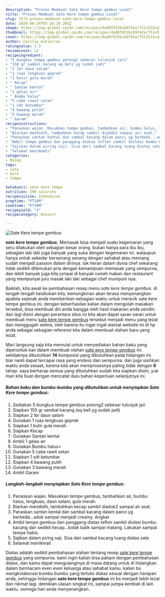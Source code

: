 ```yaml
---
description: "Proses Membuat Sate Kere tempe gembus Lezat"
title: "Proses Membuat Sate Kere tempe gembus Lezat"
slug: 1573-proses-membuat-sate-kere-tempe-gembus-lezat
date: 2020-08-24T03:18:10.203Z
image: https://img-global.cpcdn.com/recipes/dad8f832bcb9f42e/751x532cq70/sate-kere-tempe-gembus-foto-resep-utama.jpg
thumbnail: https://img-global.cpcdn.com/recipes/dad8f832bcb9f42e/751x532cq70/sate-kere-tempe-gembus-foto-resep-utama.jpg
cover: https://img-global.cpcdn.com/recipes/dad8f832bcb9f42e/751x532cq70/sate-kere-tempe-gembus-foto-resep-utama.jpg
author: Cecilia Gutierrez
ratingvalue: 3.3
reviewcount: 12
recipeingredient:
- "5 bungkus tempe gembus potong2 sebesar tulunjuk jari"
- "150 gr sambal kacang aq beli yg sudah jadi"
- "2 lbr daun salam"
- "1 ruas lengkuas geprek"
- "1 butir gula merah"
- " Kecap"
- " Santan kental"
- "1 gelas air"
- " Bumbu halus"
- "5 cabe rawit setan"
- "1 sdt ketumbar"
- "4 bawang putih"
- "3 bawang merah"
- " Garam"
recipeinstructions:
- "Panaskan wajan. Masukkan tempe gembus, tambahkan air, bumbu halus, lengkuas, daun salam, gula merah."
- "Biarkan mendidih, tambahkan kecap sambil diaduk2 sampai air asat."
- "Panaskan santan kental dan sambal kacang dalam panci yg berbeda...aduk sampai menjadi creamy. Angkat"
- "Ambil tempe gembus dan panggang diatas teflon sambil diolesi bumbu kacang dan sedikit kecap...bolak balik sampai matang. Lakukan sampai tempe habis."
- "Sajikan dalam piring saji. Sisa dari sambal kacang tuang diatas sate"
- "Selamat menikmati"
categories:
- Resep
tags:
- sate
- kere
- tempe

katakunci: sate kere tempe 
nutrition: 299 calories
recipecuisine: Indonesian
preptime: "PT10M"
cooktime: "PT39M"
recipeyield: "3"
recipecategory: Dessert

---
```



![Sate Kere tempe gembus](https://img-global.cpcdn.com/recipes/dad8f832bcb9f42e/751x532cq70/sate-kere-tempe-gembus-foto-resep-utama.jpg)

<b><i>sate kere tempe gembus</i></b>, Memasak bisa menjadi suatu kegemaran yang seru dilakukan oleh sebagian besar orang. bukan hanya para ibu ibu, sebagian laki laki juga banyak yang suka dengan kegemaran ini. walaupun hanya untuk sekedar bersenang senang dengan sahabat atau memang sudah menjadi passion dalam dirinya. tak heran dalam dunia chef sekarang tidak sedikit ditemukan pria dengan kemampuan memasak yang sempurna, dan lebih banyak juga kita jumpai di banyak rumah makan dan restaurant yang mempunyai juru masak laki laki sebagai chef mumpuni nya.



Baiklah, kita awali ke pembahasan resep menu <i>sate kere tempe gembus</i>. di tengah tengah kesibukan kita, kemungkinan akan terasa menyenangkan apabila sejenak anda memberikan sebagian waktu untuk meracik sate kere tempe gembus ini. dengan keberhasilan kalian dalam mengolah masakan tersebut, bisa membuat diri anda bangga oleh hasil makanan anda sendiri. dan lagi disini dengan perantara situs ini kita akan dapat saran saran untuk membuat menu <u>sate kere tempe gembus</u> tersebut menjadi menu yang lezat dan menggugah selera, oleh karena itu ingat ingat alamat website ini di hp anda sebagai sebagian referensi kita dalam membuat olahan baru yang lezat.


Mari langsung saja kita memulai untuk menyediakan bahan baku yang diperuntuk kan dalam membuat olahan <u><i>sate kere tempe gembus</i></u> ini. setidaknya dibutuhkan <b>14</b> komposisi yang dibutuhkan pada hidangan ini. biar nanti dapat tercapai rasa yang endess dan sempurna. dan juga sisihkan waktu anda sesaat, karena kita akan memprosesnya paling tidak dengan <b>6</b> tahap. saya berharap semua yang dibutuhkan sudah kita siapkan disini, yuk mari kita buat dengan mencatat dulu bahan keperluan selanjutnya ini.

<!--inarticleads1-->

##### Bahan baku dan bumbu-bumbu yang dibutuhkan untuk menyiapkan Sate Kere tempe gembus:

1. Sediakan 5 bungkus tempe gembus potong2 sebesar tulunjuk jari
1. Siapkan 150 gr sambal kacang (aq beli yg sudah jadi)
1. Siapkan 2 lbr daun salam
1. Gunakan 1 ruas lengkuas geprek
1. Siapkan 1 butir gula merah
1. Siapkan  Kecap
1. Gunakan  Santan kental
1. Ambil 1 gelas air
1. Gunakan  Bumbu halus=
1. Gunakan 5 cabe rawit setan
1. Siapkan 1 sdt ketumbar
1. Siapkan 4 bawang putih
1. Gunakan 3 bawang merah
1. Ambil  Garam




<!--inarticleads2-->

##### Langkah-langkah menyiapkan Sate Kere tempe gembus:

1. Panaskan wajan. Masukkan tempe gembus, tambahkan air, bumbu halus, lengkuas, daun salam, gula merah.
1. Biarkan mendidih, tambahkan kecap sambil diaduk2 sampai air asat.
1. Panaskan santan kental dan sambal kacang dalam panci yg berbeda...aduk sampai menjadi creamy. Angkat
1. Ambil tempe gembus dan panggang diatas teflon sambil diolesi bumbu kacang dan sedikit kecap...bolak balik sampai matang. Lakukan sampai tempe habis.
1. Sajikan dalam piring saji. Sisa dari sambal kacang tuang diatas sate
1. Selamat menikmati




Diatas adalah sedikit pembahasan olahan tentang resep <u>sate kere tempe gembus</u> yang sempurna. kami ingin kalian bisa paham dengan pembahasan diatas, dan kamu dapat mengulanginya di masa datang untuk di hidangkan dalam bermacam even even keluarga atau sahabat kamu. kalian bs mengkolaborasi bumbu bumbu yang tertulis diatas sesuai dengan harapan anda, sehingga hidangan <b>sate kere tempe gembus</b> ini bs menjadi lebih lezat dan nikmat lagi. demikian ulasan singkat ini, sampai jumpa kembali di lain waktu. semoga hari anda menyenangkan.
